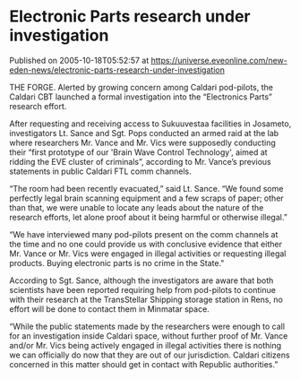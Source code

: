 # Electronic Parts research under investigation
Published on 2005-10-18T05:52:57 at https://universe.eveonline.com/new-eden-news/electronic-parts-research-under-investigation

THE FORGE. Alerted by growing concern among Caldari pod-pilots, the Caldari CBT launched a formal investigation into the “Electronics Parts” research effort.   
  
After requesting and receiving access to Sukuuvestaa facilities in Josameto, investigators Lt. Sance and Sgt. Pops conducted an armed raid at the lab where researchers Mr. Vance and Mr. Vics were supposedly conducting their “first prototype of our 'Brain Wave Control Technology', aimed at ridding the EVE cluster of criminals”, according to Mr. Vance’s previous statements in public Caldari FTL comm channels.   
  
“The room had been recently evacuated,” said Lt. Sance. “We found some perfectly legal brain scanning equipment and a few scraps of paper; other than that, we were unable to locate any leads about the nature of the research efforts, let alone proof about it being harmful or otherwise illegal.”   
  
“We have interviewed many pod-pilots present on the comm channels at the time and no one could provide us with conclusive evidence that either Mr. Vance or Mr. Vics were engaged in illegal activities or requesting illegal products. Buying electronic parts is no crime in the State."   
  
According to Sgt. Sance, although the investigators are aware that both scientists have been reported requiring help from pod-pilots to continue with their research at the TransStellar Shipping storage station in Rens, no effort will be done to contact them in Minmatar space.   
  
“While the public statements made by the researchers were enough to call for an investigation inside Caldari space, without further proof of Mr. Vance and/or Mr. Vics being actively engaged in illegal activities there is nothing we can officially do now that they are out of our jurisdiction. Caldari citizens concerned in this matter should get in contact with Republic authorities.”
